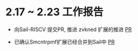 # 2.17 ~ 2.23 工作报告

- 向Sail-RISCV 提交PR, 推进 zvkned 扩展的推进 [PR](https://github.com/riscv/sail-riscv/pull/752)

- 已确认Smcntrpmf扩展已经合并到Sail中 [PR](https://github.com/riscv/sail-riscv/pull/690)